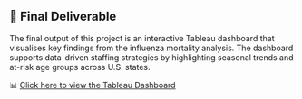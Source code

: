 ## 🧾 Final Deliverable

The final output of this project is an interactive Tableau dashboard that visualises key findings from the influenza mortality analysis. The dashboard supports data-driven staffing strategies by highlighting seasonal trends and at-risk age groups across U.S. states.

📊 [Click here to view the Tableau Dashboard](https://public.tableau.com/app/profile/dounia.el.youssoufi/viz/2_9Outline/PlanningforInfluenzaSeasonAStaffingStrategy)
